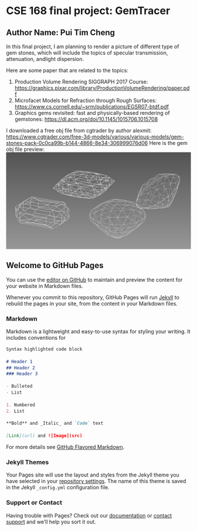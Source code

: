 # CSE 168 final project: GemTracer
## Author Name: Pui Tim Cheng

In this final project, I am planning to render a picture of different type of gem stones, which will include the topics of specular transmission, attenuation, andlight dispersion.

Here are some paper that are related to the topics:
1. Production Volume Rendering SIGGRAPH 2017 Course: https://graphics.pixar.com/library/ProductionVolumeRendering/paper.pdf
2. Microfacet Models for Refraction through Rough Surfaces: https://www.cs.cornell.edu/~srm/publications/EGSR07-btdf.pdf
3. Graphics gems revisited: fast and physically-based rendering of gemstones: https://dl.acm.org/doi/10.1145/1015706.1015708


I downloaded a free obj file from cgtrader by author alexmit:
https://www.cgtrader.com/free-3d-models/various/various-models/gem-stones-pack-0c0ca99b-b144-4866-8e34-306999076d06
Here is the gem obj file preview:
  ![gems wireframe](/gem_wire.jpg)
  
## Welcome to GitHub Pages

You can use the [editor on GitHub](https://github.com/ptcheng105/ptcheng105.github.io/edit/master/README.md) to maintain and preview the content for your website in Markdown files.

Whenever you commit to this repository, GitHub Pages will run [Jekyll](https://jekyllrb.com/) to rebuild the pages in your site, from the content in your Markdown files.

### Markdown

Markdown is a lightweight and easy-to-use syntax for styling your writing. It includes conventions for

```markdown
Syntax highlighted code block

# Header 1
## Header 2
### Header 3

- Bulleted
- List

1. Numbered
2. List

**Bold** and _Italic_ and `Code` text

[Link](url) and ![Image](src)
```

For more details see [GitHub Flavored Markdown](https://guides.github.com/features/mastering-markdown/).

### Jekyll Themes

Your Pages site will use the layout and styles from the Jekyll theme you have selected in your [repository settings](https://github.com/ptcheng105/ptcheng105.github.io/settings). The name of this theme is saved in the Jekyll `_config.yml` configuration file.

### Support or Contact

Having trouble with Pages? Check out our [documentation](https://help.github.com/categories/github-pages-basics/) or [contact support](https://github.com/contact) and we’ll help you sort it out.
